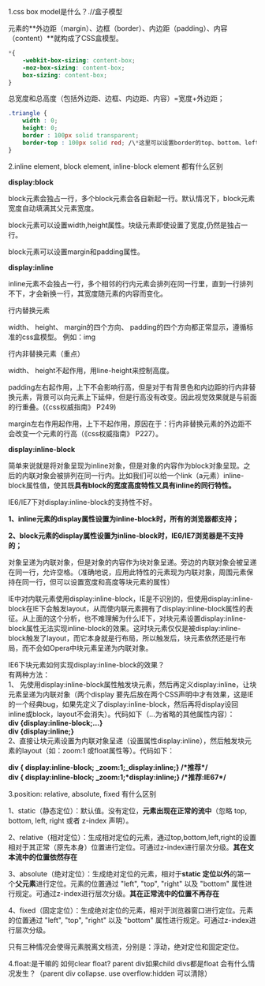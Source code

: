 1.css box model是什么？.//盒子模型

元素的**外边距（margin）、边框（border）、内边距（padding）、内容（content）**就构成了CSS盒模型。

```css
*{
    -webkit-box-sizing: content-box;
    -moz-box-sizing: content-box;
    box-sizing: content-box;
}
```

总宽度和总高度（包括外边距、边框、内边距、内容）=宽度+外边距；

```css
.triangle {
    width : 0;
    height: 0;
    border : 100px solid transparent;
    border-top : 100px solid red; /\*这里可以设置border的top、bottom、left、right四个方向的三角\*/
}
```

2.inline element, block element, inline-block element 都有什么区别

**display:block**

block元素会独占一行，多个block元素会各自新起一行。默认情况下，block元素宽度自动填满其父元素宽度。

block元素可以设置width,height属性。块级元素即使设置了宽度,仍然是独占一行。

block元素可以设置margin和padding属性。

**display:inline**

inline元素不会独占一行，多个相邻的行内元素会排列在同一行里，直到一行排列不下，才会新换一行，其宽度随元素的内容而变化。

行内替换元素

width、 height、 margin的四个方向、 padding的四个方向都正常显示，遵循标准的css盒模型。 例如：img

行内非替换元素（重点）

width、 height不起作用，用line-height来控制高度。

padding左右起作用，上下不会影响行高，但是对于有背景色和内边距的行内非替换元素，背景可以向元素上下延伸，但是行高没有改变。因此视觉效果就是与前面的行重叠。\(《css权威指南》 P249\)

margin左右作用起作用，上下不起作用，原因在于：行内非替换元素的外边距不会改变一个元素的行高（《css权威指南》 P227）。

**display:inline-block**

简单来说就是将对象呈现为inline对象，但是对象的内容作为block对象呈现。之后的内联对象会被排列在同一行内。比如我们可以给一个link（a元素）inline-block属性值，使其既**具有block的宽度高度特性又具有inline的同行特性。**

IE6/IE7下对display:inline-block的支持性不好。

**1、inline元素的display属性设置为inline-block时，所有的浏览器都支持；**

**2、block元素的display属性设置为inline-block时，IE6/IE7浏览器是不支持的；**

对象呈递为内联对象，但是对象的内容作为块对象呈递。旁边的内联对象会被呈递在同一行，允许空格。（准确地说，应用此特性的元素现为内联对象，周围元素保持在同一行，但可以设置宽度和高度等块元素的属性）

IE中对内联元素使用display:inline-block，IE是不识别的，但使用display:inline-block在IE下会触发layout，从而使内联元素拥有了display:inline-block属性的表征。从上面的这个分析，也不难理解为什么IE下，对块元素设置display:inline-block属性无法实现inline-block的效果。这时块元素仅仅是被display:inline-block触发了layout，而它本身就是行布局，所以触发后，块元素依然还是行布局，而不会如Opera中块元素呈递为内联对象。

IE6下块元素如何实现display:inline-block的效果？  
有两种方法：  
1、 先使用display:inline-block属性触发块元素，然后再定义display:inline，让块元素呈递为内联对象（两个display 要先后放在两个CSS声明中才有效果，这是IE的一个经典bug，如果先定义了display:inline-block，然后再将display设回 inline或block，layout不会消失）。代码如下（...为省略的其他属性内容）：  
**div {display:inline-block;...}  
div {display:inline;}**  
2、直接让块元素设置为内联对象呈递（设置属性display:inline），然后触发块元素的layout（如：zoom:1 或float属性等）。代码如下：

**div { display:inline-block; \_zoom:1;\_display:inline;} /\*推荐\*/  
div { display:inline-block; \_zoom:1;\*display:inline;} /\*推荐:IE67\*/**

3.position: relative, absolute, fixed 有什么区别

1、static（静态定位）：默认值。没有定位，**元素出现在正常的流中**（忽略 top, bottom, left, right 或者 z-index 声明）。

2、relative（相对定位）：生成相对定位的元素，通过top,bottom,left,right的设置相对于其正常（原先本身）位置进行定位。可通过z-index进行层次分级。**其在文本流中的位置依然存在**

3、absolute（绝对定位）：生成绝对定位的元素，相对于**static 定位以外**的第一个**父元素**进行定位。元素的位置通过 "left", "top", "right" 以及 "bottom" 属性进行规定。可通过z-index进行层次分级。**其在正常流中的位置不再存在**

4、fixed（固定定位）：生成绝对定位的元素，相对于浏览器窗口进行定位。元素的位置通过 "left", "top", "right" 以及 "bottom" 属性进行规定。可通过z-index进行层次分级。

只有三种情况会使得元素脱离文档流，分别是：浮动，绝对定位和固定定位。

4.float:是干嘛的 如何clear float? parent div如果child divs都是float 会有什么情况发生？（parent div collapse. use overflow:hidden 可以清除）

